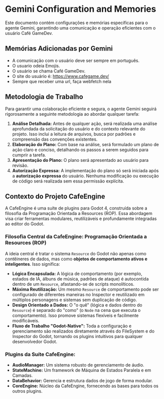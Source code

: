 # Gemini Configuration and Memories

Este documento contém configurações e memórias específicas para o agente Gemini, garantindo uma comunicação e operação eficientes com o usuário Café GameDev.

## Memórias Adicionadas por Gemini

-   A comunicação com o usuário deve ser sempre em português.
-   O usuario odeia Emojis.
-   O usuário se chama Café GameDev.
-   O site do usuário é: https://www.cafegame.dev/
-   Sempre que receber uma url, faça webfetch nela

## Metodologia de Trabalho

Para garantir uma colaboração eficiente e segura, o agente Gemini seguirá rigorosamente a seguinte metodologia ao abordar qualquer tarefa:

1.  **Análise Detalhada:** Antes de qualquer ação, será realizada uma análise aprofundada da solicitação do usuário e do contexto relevante do projeto. Isso inclui a leitura de arquivos, busca por padrões e compreensão das convenções existentes.
2.  **Elaboração do Plano:** Com base na análise, será formulado um plano de ação claro e conciso, detalhando os passos a serem seguidos para cumprir a tarefa.
3.  **Apresentação do Plano:** O plano será apresentado ao usuário para revisão.
4.  **Autorização Expressa:** A implementação do plano só será iniciada após a **autorização expressa** do usuário. Nenhuma modificação ou execução de código será realizada sem essa permissão explícita.

## Contexto do Projeto CafeEngine

A CafeEngine é uma suíte de plugins para Godot 4, construída sobre a filosofia da Programação Orientada a Resources (ROP). Essa abordagem visa criar ferramentas modulares, reutilizáveis e profundamente integradas ao editor do Godot.

### Filosofia Central da CafeEngine: Programação Orientada a Resources (ROP)

A ideia central é tratar o sistema `Resource` do Godot não apenas como contêineres de dados, mas como **objetos de comportamento ativos e inteligentes**. Isso significa:

-   **Lógica Encapsulada:** A lógica de comportamento (por exemplo, estados de IA, álbuns de música, padrões de ataque) é autocontida dentro de um `Resource`, afastando-se de scripts monolíticos.
-   **Máxima Reutilização:** Um mesmo `Resource` de comportamento pode ser configurado de diferentes maneiras no Inspector e reutilizado em múltiplos personagens e sistemas sem duplicação de código.
-   **Design Orientado a Dados:** O "o quê" (lógica e dados dentro do `Resource`) é separado do "como" (o `Node` na cena que executa o comportamento). Isso promove sistemas flexíveis e facilmente modificáveis.
-   **Fluxo de Trabalho "Godot-Native":** Toda a configuração e gerenciamento são realizados diretamente através do FileSystem e do Inspector do Godot, tornando os plugins intuitivos para qualquer desenvolvedor Godot.

### Plugins da Suíte CafeEngine:

-   **AudioManager:** Um sistema robusto de gerenciamento de áudio.
-   **StateMachine:** Um framework de Máquina de Estados Paralela e em Camadas.
-   **DataBehavior:** Gerencia e estrutura dados de jogo de forma modular.
-   **CoreEngine:** Núcleo da CafeEngine, fornecendo as bases para todos os outros plugins.


